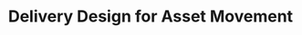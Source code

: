 ---
displayOrder: 9 
projectType: 'design'
title: 'Delivery Design for Asset Movement' 
description: ''
thumb: 'towfiqu-barbhuiya-nApaSgkzaxg-unsplash.jpg' 
hero: 
  file: 'towfiqu-barbhuiya-nApaSgkzaxg-unsplash.jpg' 
  alt: 'Close up of a man at desk' 
heroOrientation: 'vertical' 
color: '#F8961E' 
sections: 
  # need title break 
  - type: 'gallery'
    subtitle: 'My Work' # string
    items: # any number of items
      - description: 'Thoroughly understand our target audience of financial advisors to gain insights into their needs, preferences, and pain points. This user-centered approach formed the foundation of our design strategy.' # string: separate paragraphs with \n
      - description: 'Iterating wireframes frequently to improve complex journeys. These wireframes were invaluable in refining our ideas and gaining early feedback from stakeholders. Wireframes were essential to communicate between stakeholders, designers, and development teams.' # string: separate paragraphs with \n
      - description: 'Introduced new communication methods with developers, product managers, and other stakeholders to ensure that our design teams voices were working efficiently. We followed best practices to ensure that the platform was rolled systematically' # string: separate paragraphs with \n

---